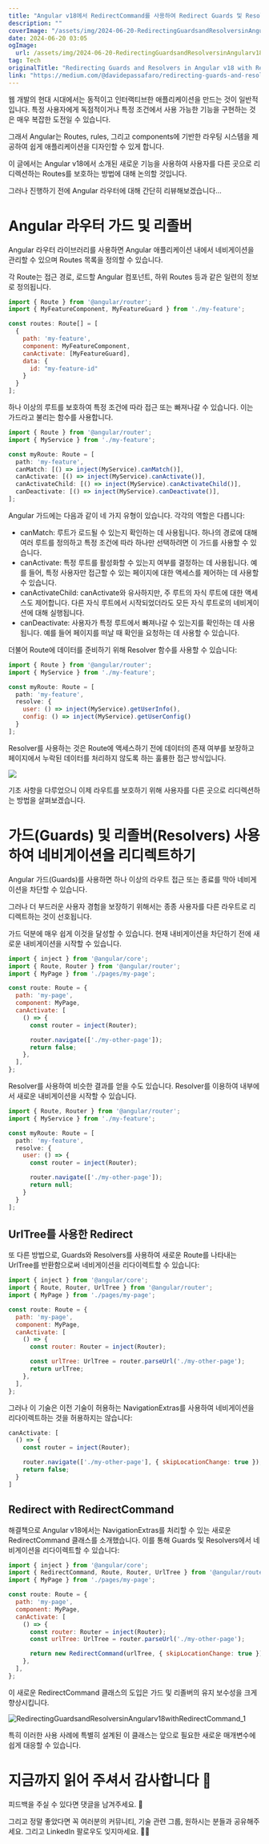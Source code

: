 ```yaml
---
title: "Angular v18에서 RedirectCommand를 사용하여 Redirect Guards 및 Resolvers 다루기"
description: ""
coverImage: "/assets/img/2024-06-20-RedirectingGuardsandResolversinAngularv18withRedirectCommand_0.png"
date: 2024-06-20 03:05
ogImage: 
  url: /assets/img/2024-06-20-RedirectingGuardsandResolversinAngularv18withRedirectCommand_0.png
tag: Tech
originalTitle: "Redirecting Guards and Resolvers in Angular v18 with RedirectCommand"
link: "https://medium.com/@davidepassafaro/redirecting-guards-and-resolvers-in-angular-v18-with-redirectcommand-7313100f85b0"
---
```



웹 개발의 현대 시대에서는 동적이고 인터랙티브한 애플리케이션을 만드는 것이 일반적입니다. 특정 사용자에게 독점적이거나 특정 조건에서 사용 가능한 기능을 구현하는 것은 매우 복잡한 도전일 수 있습니다.

그래서 Angular는 Routes, rules, 그리고 components에 기반한 라우팅 시스템을 제공하여 쉽게 애플리케이션을 디자인할 수 있게 합니다.

이 글에서는 Angular v18에서 소개된 새로운 기능을 사용하여 사용자를 다른 곳으로 리디렉션하는 Routes를 보호하는 방법에 대해 논의할 것입니다.

그러나 진행하기 전에 Angular 라우터에 대해 간단히 리뷰해보겠습니다...

<div class="content-ad"></div>

# Angular 라우터 가드 및 리졸버

Angular 라우터 라이브러리를 사용하면 Angular 애플리케이션 내에서 네비게이션을 관리할 수 있으며 Routes 목록을 정의할 수 있습니다.

각 Route는 접근 경로, 로드할 Angular 컴포넌트, 하위 Routes 등과 같은 일련의 정보로 정의됩니다.

```js
import { Route } from '@angular/router';
import { MyFeatureComponent, MyFeatureGuard } from './my-feature';

const routes: Route[] = [
  {
    path: 'my-feature',
    component: MyFeatureComponent,
    canActivate: [MyFeatureGuard],
    data: {
      id: "my-feature-id"
    }
  }
];
```

<div class="content-ad"></div>

하나 이상의 루트를 보호하여 특정 조건에 따라 접근 또는 빠져나갈 수 있습니다. 이는 가드라고 불리는 함수를 사용합니다.

```js
import { Route } from '@angular/router';
import { MyService } from './my-feature';

const myRoute: Route = [
  path: 'my-feature',
  canMatch: [() => inject(MyService).canMatch()],
  canActivate: [() => inject(MyService).canActivate()],
  canActivateChild: [() => inject(MyService).canActivateChild()],
  canDeactivate: [() => inject(MyService).canDeactivate()],
];
```

Angular 가드에는 다음과 같이 네 가지 유형이 있습니다. 각각의 역할은 다릅니다:

- canMatch: 루트가 로드될 수 있는지 확인하는 데 사용됩니다. 하나의 경로에 대해 여러 루트를 정의하고 특정 조건에 따라 하나만 선택하려면 이 가드를 사용할 수 있습니다.
- canActivate: 특정 루트를 활성화할 수 있는지 여부를 결정하는 데 사용됩니다. 예를 들어, 특정 사용자만 접근할 수 있는 페이지에 대한 액세스를 제어하는 데 사용할 수 있습니다.
- canActivateChild: canActivate와 유사하지만, 주 루트의 자식 루트에 대한 액세스도 제어합니다. 다른 자식 루트에서 시작되었더라도 모든 자식 루트로의 네비게이션에 대해 실행됩니다.
- canDeactivate: 사용자가 특정 루트에서 빠져나갈 수 있는지를 확인하는 데 사용됩니다. 예를 들어 페이지를 떠날 때 확인을 요청하는 데 사용할 수 있습니다.

<div class="content-ad"></div>

더불어 Route에 데이터를 준비하기 위해 Resolver 함수를 사용할 수 있습니다:

```js
import { Route } from '@angular/router';
import { MyService } from './my-feature';

const myRoute: Route = [
  path: 'my-feature',
  resolve: {
    user: () => inject(MyService).getUserInfo(),
    config: () => inject(MyService).getUserConfig()
  }
];
```

Resolver를 사용하는 것은 Route에 액세스하기 전에 데이터의 존재 여부를 보장하고 페이지에서 누락된 데이터를 처리하지 않도록 하는 훌륭한 접근 방식입니다.

<img src="/assets/img/2024-06-20-RedirectingGuardsandResolversinAngularv18withRedirectCommand_0.png" />

<div class="content-ad"></div>

기초 사항을 다루었으니 이제 라우트를 보호하기 위해 사용자를 다른 곳으로 리디렉션하는 방법을 살펴보겠습니다.

# 가드(Guards) 및 리졸버(Resolvers) 사용하여 네비게이션을 리디렉트하기

Angular 가드(Guards)를 사용하면 하나 이상의 라우트 접근 또는 종료를 막아 네비게이션을 차단할 수 있습니다.

그러나 더 부드러운 사용자 경험을 보장하기 위해서는 종종 사용자를 다른 라우트로 리디렉트하는 것이 선호됩니다.

<div class="content-ad"></div>

가드 덕분에 매우 쉽게 이것을 달성할 수 있습니다. 현재 내비게이션을 차단하기 전에 새로운 내비게이션을 시작할 수 있습니다. 

```js
import { inject } from '@angular/core';
import { Route, Router } from '@angular/router';
import { MyPage } from './pages/my-page';

const route: Route = {
  path: 'my-page',
  component: MyPage,
  canActivate: [
    () => {
      const router = inject(Router);

      router.navigate(['./my-other-page']);
      return false;
    },
  ],
};
```

Resolver를 사용하여 비슷한 결과를 얻을 수도 있습니다. Resolver를 이용하여 내부에서 새로운 내비게이션을 시작할 수 있습니다.

```js
import { Route, Router } from '@angular/router';
import { MyService } from './my-feature';

const myRoute: Route = [
  path: 'my-feature',
  resolve: {
    user: () => {
      const router = inject(Router);

      router.navigate(['./my-other-page']);
      return null;
    }
  }
];
```

<div class="content-ad"></div>

## UrlTree를 사용한 Redirect

또 다른 방법으로, Guards와 Resolvers를 사용하여 새로운 Route를 나타내는 UrlTree를 반환함으로써 네비게이션을 리다이렉트할 수 있습니다:

```js
import { inject } from '@angular/core';
import { Route, Router, UrlTree } from '@angular/router';
import { MyPage } from './pages/my-page';

const route: Route = {
  path: 'my-page',
  component: MyPage,
  canActivate: [
    () => {
      const router: Router = inject(Router);

      const urlTree: UrlTree = router.parseUrl('./my-other-page');
      return urlTree;
    },
  ],
};
```

그러나 이 기술은 이전 기술이 허용하는 NavigationExtras를 사용하여 네비게이션을 리다이렉트하는 것을 허용하지는 않습니다:

<div class="content-ad"></div>

```js
canActivate: [
  () => {
    const router = inject(Router);

    router.navigate(['./my-other-page'], { skipLocationChange: true });
    return false;
  }
]
```

## Redirect with RedirectCommand

해결책으로 Angular v18에서는 NavigationExtras를 처리할 수 있는 새로운 RedirectCommand 클래스를 소개했습니다. 이를 통해 Guards 및 Resolvers에서 네비게이션을 리다이렉트할 수 있습니다:

```js
import { inject } from '@angular/core';
import { RedirectCommand, Route, Router, UrlTree } from '@angular/router';
import { MyPage } from './pages/my-page';

const route: Route = {
  path: 'my-page',
  component: MyPage,
  canActivate: [
    () => {
      const router: Router = inject(Router);
      const urlTree: UrlTree = router.parseUrl('./my-other-page');

      return new RedirectCommand(urlTree, { skipLocationChange: true });
    },
  ],
};
```

<div class="content-ad"></div>

이 새로운 RedirectCommand 클래스의 도입은 가드 및 리졸버의 유지 보수성을 크게 향상시킵니다.

![RedirectingGuardsandResolversinAngularv18withRedirectCommand_1](/assets/img/2024-06-20-RedirectingGuardsandResolversinAngularv18withRedirectCommand_1.png)

특히 이러한 사용 사례에 특별히 설계된 이 클래스는 앞으로 필요한 새로운 매개변수에 쉽게 대응할 수 있습니다.

# 지금까지 읽어 주셔서 감사합니다 🙏

<div class="content-ad"></div>

피드백을 주실 수 있다면 댓글을 남겨주세요. 👏

그리고 정말 좋았다면 꼭 여러분의 커뮤니티, 기술 관련 그룹, 원하시는 분들과 공유해주세요. 그리고 LinkedIn 팔로우도 잊지마세요. 👋😁